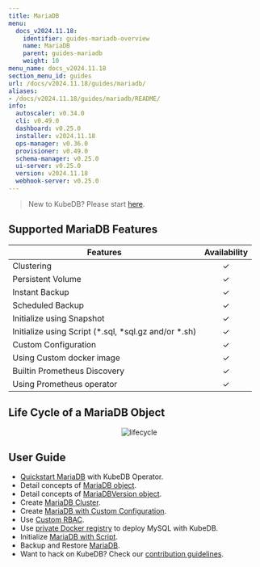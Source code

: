 ```yaml
---
title: MariaDB
menu:
  docs_v2024.11.18:
    identifier: guides-mariadb-overview
    name: MariaDB
    parent: guides-mariadb
    weight: 10
menu_name: docs_v2024.11.18
section_menu_id: guides
url: /docs/v2024.11.18/guides/mariadb/
aliases:
- /docs/v2024.11.18/guides/mariadb/README/
info:
  autoscaler: v0.34.0
  cli: v0.49.0
  dashboard: v0.25.0
  installer: v2024.11.18
  ops-manager: v0.36.0
  provisioner: v0.49.0
  schema-manager: v0.25.0
  ui-server: v0.25.0
  version: v2024.11.18
  webhook-server: v0.25.0
---
```


> New to KubeDB? Please start [here](/docs/v2024.11.18/README).

## Supported MariaDB Features

| Features                                                | Availability |
| ------------------------------------------------------- | :----------: |
| Clustering                                              |   &#10003;   |
| Persistent Volume                                       |   &#10003;   |
| Instant Backup                                          |   &#10003;   |
| Scheduled Backup                                        |   &#10003;   |
| Initialize using Snapshot                               |   &#10003;   |
| Initialize using Script (\*.sql, \*sql.gz and/or \*.sh) |   &#10003;   |
| Custom Configuration                                    |   &#10003;   |
| Using Custom docker image                               |   &#10003;   |
| Builtin Prometheus Discovery                            |   &#10003;   |
| Using Prometheus operator                               |   &#10003;   |

## Life Cycle of a MariaDB Object

<p align="center">
  <img alt="lifecycle"  src="/docs/v2024.11.18/guides/mariadb/images/mariadb-lifecycle.png" >
</p>

## User Guide

- [Quickstart MariaDB](/docs/v2024.11.18/guides/mariadb/quickstart/overview) with KubeDB Operator.
- Detail concepts of [MariaDB object](/docs/v2024.11.18/guides/mariadb/concepts/mariadb).
- Detail concepts of [MariaDBVersion object](/docs/v2024.11.18/guides/mariadb/concepts/mariadb-version).
- Create [MariaDB Cluster](/docs/v2024.11.18/guides/mariadb/clustering/galera-cluster).
- Create [MariaDB with Custom Configuration](/docs/v2024.11.18/guides/mariadb/configuration/using-config-file).
- Use [Custom RBAC](/docs/v2024.11.18/guides/mariadb/custom-rbac/using-custom-rbac).
- Use [private Docker registry](/docs/v2024.11.18/guides/mariadb/private-registry/quickstart) to deploy MySQL with KubeDB.
- Initialize [MariaDB with Script](/docs/v2024.11.18/guides/mariadb/initialization/using-script).
- Backup and Restore [MariaDB](/docs/v2024.11.18/guides/mariadb/backup/stash/overview).
- Want to hack on KubeDB? Check our [contribution guidelines](/docs/v2024.11.18/CONTRIBUTING).
